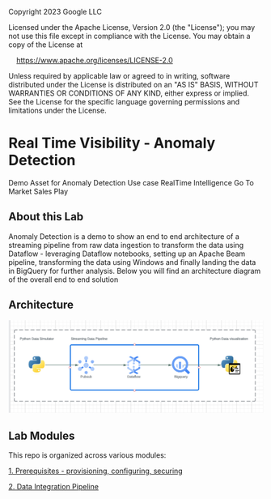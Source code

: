 Copyright 2023 Google LLC

Licensed under the Apache License, Version 2.0 (the "License");
you may not use this file except in compliance with the License.
You may obtain a copy of the License at

    https://www.apache.org/licenses/LICENSE-2.0

Unless required by applicable law or agreed to in writing, software
distributed under the License is distributed on an "AS IS" BASIS,
WITHOUT WARRANTIES OR CONDITIONS OF ANY KIND, either express or implied.
See the License for the specific language governing permissions and
limitations under the License.

# Real Time Visibility - Anomaly Detection

Demo Asset for Anomaly Detection Use case RealTime Intelligence Go To Market Sales Play 

## About this Lab

Anomaly Detection is a demo to show an end to end architecture of a streaming pipeline from raw data ingestion to transform the data using Dataflow - leveraging Dataflow notebooks, setting up an Apache Beam pipeline, transforming the data using Windows and finally landing the data in BigQuery for further analysis. Below you will find an architecture diagram of the overall end to end solution

## Architecture 

![Architecture](Images/Lab_Arch.png)

## Lab Modules 

This repo is organized across various modules:

[1. Prerequisites - provisioning, configuring, securing](01-Prerequisites.md) <BR>
<!-- [2. Data Generation](02-PythonSimulationScript.md) <BR> -->
[2. Data Integration Pipeline](02-Dataflow_Pub_Sub_Notebook.md) <BR>
